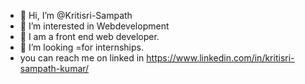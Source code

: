 - 👋 Hi, I’m @Kritisri-Sampath
- 👀 I’m interested in Webdevelopment
- 🌱 I am a front end web developer.
- 💞️ I’m looking =for internships.
- you can reach me on linked in https://www.linkedin.com/in/kritisri-sampath-kumar/

<!---
Kritisri-Sampath/Kritisri-Sampath is a ✨ special ✨ repository because its `README.md` (this file) appears on your GitHub profile.
You can click the Preview link to take a look at your changes.
--->
